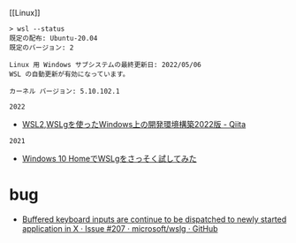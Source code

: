 [[Linux]]

```
> wsl --status
既定の配布: Ubuntu-20.04
既定のバージョン: 2

Linux 用 Windows サブシステムの最終更新日: 2022/05/06
WSL の自動更新が有効になっています。

カーネル バージョン: 5.10.102.1
```

`2022`
- [WSL2,WSLgを使ったWindows上の開発環境構築2022版 - Qiita](https://qiita.com/yugo-yamamoto/items/28e3d2a090f8f546f3ec)

`2021`
- [Windows 10 HomeでWSLgをさっそく試してみた](https://www.eisbahn.jp/yoichiro/2021/06/wslg.html)

# bug
- [Buffered keyboard inputs are continue to be dispatched to newly started application in X · Issue #207 · microsoft/wslg · GitHub](https://github.com/microsoft/wslg/issues/207)
